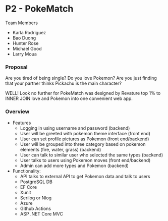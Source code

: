 # P2 - PokeMatch

Team Members
- Karla Rodriguez
- Bao Duong
- Hunter Rose
- Michael Good
- Larry Moua

### Proposal
Are you tired of being single? Do you love Pokemon? Are you just finding that your partner thinks Pickachu is the main character?
  
  WELL! Look no further for PokeMatch was designed by Revature top 1% to INNER JOIN love and Pokemon into one convenient web app.
   
### Overview
- Features
    - Logging in using username and password (backend)
    - User will be greeted with pokemon theme interface (front end)
    - User can set profile pictures as Pokemon (front end/backend)
    - User will be grouped into three category based on pokemon elements (fire, water, grass) (backend)
    - User can talk to similar user who selected the same types (backend)
    - User talks to users using Pokemon moves (front end/backend)
    - Admin can add more types and Pokemon (backend)
- Functionality:
    - API talks to external API to get Pokemon data and talk to users
    - PostgreSQL DB
    - EF Core
    - Xunit
    - Serilog or Nlog
    - Azure
    - Github Actions
    - ASP .NET Core MVC
    
